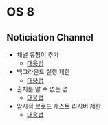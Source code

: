 OS 8
===
Noticiation Channel
---
* 채널 유형이 추가
  * [대응법](https://github.com/sdk0213/Android-Develop-Info/blob/master/Notification.md)
* 백그라운드 실행 제한
  * [대응법](https://github.com/sdk0213/Android-Develop-Info/blob/master/startForegroundService.md)
* 출처를 알 수 없는 앱
  * [대응법](https://github.com/sdk0213/Android-Develop-Info/blob/master/%EC%B6%9C%EC%B2%98%EB%A5%BC%EC%95%8C%EC%88%98%EC%97%86%EB%8A%94%EC%86%8C%EC%8A%A4.md)
* 암시적 브로드 캐스트 리시버 제한
  * [대응법](https://github.com/sdk0213/Android-Develop-Info/blob/master/BroadcastReceiver%2C%20OrderedBroadcast.md)
